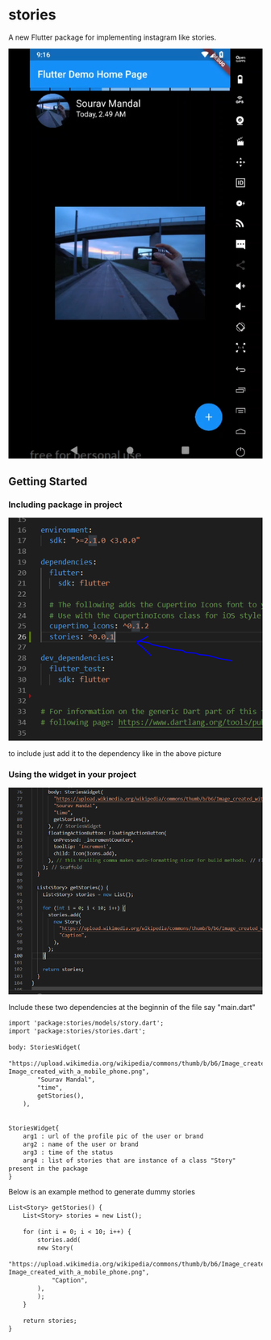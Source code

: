 # stories

A new Flutter package for implementing instagram like stories.


![Screenshot of app with stories plugin](https://raw.githubusercontent.com/sourav8256/stories_view/master/screenshots/app-screenshot.PNG)


## Getting Started

### Including package in project

![Screenshot of dependency addition](https://raw.githubusercontent.com/sourav8256/stories_view/master/screenshots/includingDependency.PNG)

to include just add it to the dependency like in the above picture


### Using the widget in your project

![Screenshot of implementation](https://raw.githubusercontent.com/sourav8256/stories_view/master/screenshots/implementation.PNG)

Include these two dependencies at the beginnin of the file say "main.dart"

    import 'package:stories/models/story.dart';
    import 'package:stories/stories.dart';

    body: StoriesWidget(
            "https://upload.wikimedia.org/wikipedia/commons/thumb/b/b6/Image_created_with_a_mobile_phone.png/330px-Image_created_with_a_mobile_phone.png",
            "Sourav Mandal",
            "time",
            getStories(),
        ),


    StoriesWidget{
        arg1 : url of the profile pic of the user or brand
        arg2 : name of the user or brand
        arg3 : time of the status
        arg4 : list of stories that are instance of a class "Story" present in the package
    }


Below is an example method to generate dummy stories

    List<Story> getStories() {
        List<Story> stories = new List();

        for (int i = 0; i < 10; i++) {
            stories.add(
            new Story(
                "https://upload.wikimedia.org/wikipedia/commons/thumb/b/b6/Image_created_with_a_mobile_phone.png/330px-Image_created_with_a_mobile_phone.png",
                "Caption",
            ),
            );
        }

        return stories;
    }